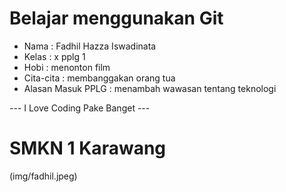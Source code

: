 # Belajar menggunakan Git

- Nama              : Fadhil Hazza Iswadinata 
- Kelas             : x pplg 1
- Hobi              : menonton film
- Cita-cita         : membanggakan orang tua
- Alasan Masuk PPLG : menambah wawasan tentang teknologi

--- I Love Coding Pake Banget ---

# SMKN 1 Karawang
(img/fadhil.jpeg)
